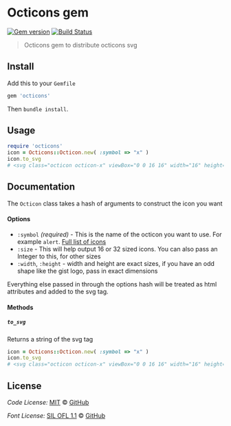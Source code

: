 # Octicons gem

[![Gem version](https://img.shields.io/gem/v/octicons.svg)](https://rubygems.org/gems/octicons)
[![Build Status](https://travis-ci.org/primer/octicons_gem.svg?branch=master)](https://travis-ci.org/primer/octicons_gem)

> Octicons gem to distribute octicons svg

## Install

Add this to your `Gemfile`

```rb
gem 'octicons'
```

Then `bundle install`.

## Usage

```rb
require 'octicons'
icon = Octicons::Octicon.new( :symbol => "x" )
icon.to_svg
# <svg class="octicon octicon-x" viewBox="0 0 16 16" width="16" height="16" version="1.1" "aria-hidden"="true"><path d="M7.48 8l3.75 3.75-1.48 1.48L6 9.48l-3.75 3.75-1.48-1.48L4.52 8 .77 4.25l1.48-1.48L6 6.52l3.75-3.75 1.48 1.48z"></path></svg>
```

## Documentation

The `Octicon` class takes a hash of arguments to construct the icon you want

#### Options

* `:symbol` _(required)_ - This is the name of the octicon you want to use. For example `alert`. [Full list of icons][octicons-docs]
* `:size` - This will help output 16 or 32 sized icons. You can also pass an Integer to this, for other sizes
* `:width`, `:height` - width and height are exact sizes, if you have an odd shape like the gist logo, pass in exact dimensions

Everything else passed in through the options hash will be treated as html attributes and added to the svg tag.

#### Methods

##### `to_svg`

Returns a string of the svg tag

```rb
icon = Octicons::Octicon.new( :symbol => "x" )
icon.to_svg
# <svg class="octicon octicon-x" viewBox="0 0 16 16" width="16" height="16" version="1.1" "aria-hidden"="true"><path d="M7.48 8l3.75 3.75-1.48 1.48L6 9.48l-3.75 3.75-1.48-1.48L4.52 8 .77 4.25l1.48-1.48L6 6.52l3.75-3.75 1.48 1.48z"></path></svg>
```

## License

_Code License:_ [MIT](./LICENSE) &copy; [GitHub](https://github.com/)

_Font License:_ [SIL OFL 1.1](./LICENSE) &copy; [GitHub](https://github.com/)

[octicons]: https://github.com/primer/octicons
[octicons-docs]: https://octicons.github.com/
